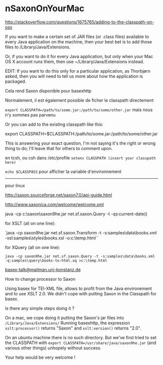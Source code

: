 nSaxonOnYourMac
======

http://stackoverflow.com/questions/1675765/adding-to-the-classpath-on-osx

If you want to make a certain set of JAR files (or .class files) available to every Java application on the machine, then your best bet is to add those files to /Library/Java/Extensions.

Or, if you want to do it for every Java application, but only when your Mac OS X account runs them, then use ~/Library/Java/Extensions instead.

EDIT: If you want to do this only for a particular application, as Thorbjørn asked, then you will need to tell us more about how the application is packaged.

Cela rend Saxon disponible pour basexhttp

Normalement, il est également possible de ficher le classpath directement

`export CLASSPATH=/path/to/some.jar:/path/to/some/other.jar`
mais nous n'y sommes pas parvenu

Or you can add to the existing classpath like this:

export CLASSPATH=$CLASSPATH:/path/to/some.jar:/path/to/some/other.jar

This is answering your exact question, I'm not saying it's the right or wrong thing to do; I'll leave that for others to comment upon.


en tcsh, ou csh
dans /etc/profile
`setenv CLASSPATH (insert your classpath here)`

`echo $CLASSPASS`
pour afficher la variable d'environnement




------

pour linux

http://saxon.sourceforge.net/saxon7.0/api-guide.html

http://www.saxonica.com/welcome/welcome.xml

java -cp c:\saxon\saxon9he.jar net.sf.saxon.Query -t -qs:current-date()

for XSLT (all on one line):

`java -cp saxon9he.jar net.sf.saxon.Transform -t -s:samples\data\books.xml
     -xsl:samples\styles\books.xsl -o:c:\temp.html``

for XQuery (all on one line):

`java -cp saxon9he.jar net.sf.saxon.Query -t -s:samples\data\books.xml -q:samples\query\books-to-html.xq >c:\temp.html`

basex-talk@mailman.uni-konstanz.de

How to change processor to Saxon

Using basex for TEI-XML file, allows to profit from the Java environement and to use XSLT 2.0.
We didn't cope with putting Saxon in the Classpath for basex.

Is there any simple steps doing it ?

On a mac, we cope doing it putting the Saxon's jar files into `/Library/Java/Extensions/`
Running basexhttp, the expression `xslt:processor()` returns "Saxon" and `xslt:version()` returns "2.0".

On an ubuntu machine there is no such directory. But we've first tried to set the CLASSPATH with `export CLASSPATH=/usr/share/java/saxon9he.jar` (and various other things) unhopely without success.

Your help would be very welcome !
